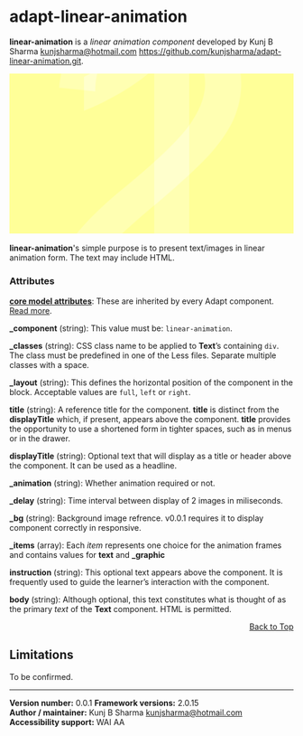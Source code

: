 # adapt-linear-animation  

**linear-animation** is a *linear animation component* developed by Kunj B Sharma <kunjsharma@hotmail.com> https://github.com/kunjsharma/adapt-linear-animation.git.  

<img src="assets/adapt-linear-animation.png" alt="Sample linear animation frame">

**linear-animation**'s simple purpose is to present text/images in linear animation form. The text may include HTML.

### Attributes

[**core model attributes**](https://github.com/adaptlearning/adapt_framework/wiki/Core-model-attributes): These are inherited by every Adapt component. [Read more](https://github.com/adaptlearning/adapt_framework/wiki/Core-model-attributes).

**_component** (string): This value must be: `linear-animation`.

**_classes** (string): CSS class name to be applied to **Text**’s containing `div`. The class must be predefined in one of the Less files. Separate multiple classes with a space.

**_layout** (string): This defines the horizontal position of the component in the block. Acceptable values are `full`, `left` or `right`.  

**title** (string): A reference title for the component. **title** is distinct from the **displayTitle** which, if present, appears above the component. **title** provides the opportunity to use a shortened form in tighter spaces, such as in menus or in the drawer.  

**displayTitle** (string): Optional text that will display as a title or header above the component. It can be used as a headline.   

**_animation** (string): Whether animation required or not.

**_delay** (string): Time interval between display of 2 images in miliseconds.

**_bg** (string): Background image refrence. v0.0.1 requires it to display component correctly in responsive.

**_items** (array): Each *item* represents one choice for the animation frames and contains values for **text** and **_graphic**

**instruction** (string): This optional text appears above the component. It is frequently used to
guide the learner’s interaction with the component.

**body** (string): Although optional, this text constitutes what is thought of as the primary *text* of the **Text** component. HTML is permitted.  
<div float align=right><a href="#top">Back to Top</a></div>

## Limitations

To be confirmed. 


----------------------------
**Version number:**  0.0.1
**Framework versions:** 2.0.15  
**Author / maintainer:** Kunj B Sharma <kunjsharma@hotmail.com>   
**Accessibility support:** WAI AA 
